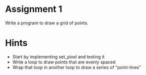 # Assignment 1

Write a program to draw a grid of points.

# Hints
* Start by implementing set_pixel and testing it
* Write a loop to draw points that are evenly spaced
* Wrap that loop in another loop to draw a series of "point-lines"

